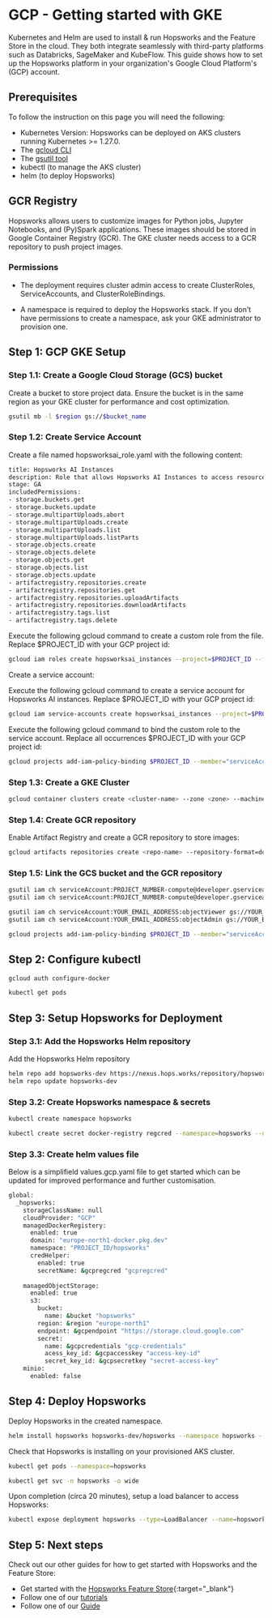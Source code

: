 # GCP - Getting started with GKE

Kubernetes and Helm are used to install & run Hopsworks and the Feature Store
in the cloud. They both integrate seamlessly with third-party platforms such as Databricks,
SageMaker and KubeFlow. This guide shows how to set up the Hopsworks platform in your organization's Google Cloud Platform's (GCP) account.


## Prerequisites

To follow the instruction on this page you will need the following:

- Kubernetes Version: Hopsworks can be deployed on AKS clusters running Kubernetes >= 1.27.0.
- The [gcloud CLI](https://cloud.google.com/sdk/gcloud)
- The [gsutil tool](https://cloud.google.com/storage/docs/gsutil)
- kubectl (to manage the AKS cluster)
- helm (to deploy Hopsworks)

## GCR Registry

Hopsworks allows users to customize images for Python jobs, Jupyter Notebooks, and (Py)Spark applications. These images should be stored in Google Container Registry (GCR). The GKE cluster needs access to a GCR repository to push project images.

### Permissions

- The deployment requires cluster admin access to create ClusterRoles, ServiceAccounts, and ClusterRoleBindings.

- A namespace is required to deploy the Hopsworks stack. If you don’t have permissions to create a namespace, ask your GKE administrator to provision one.


## Step 1: GCP GKE Setup

### Step 1.1: Create a Google Cloud Storage (GCS) bucket

Create a bucket to store project data. Ensure the bucket is in the same region as your GKE cluster for performance and cost optimization.

```bash
gsutil mb -l $region gs://$bucket_name
```

### Step 1.2: Create Service Account

Create a file named hopsworksai_role.yaml with the following content:

```bash
title: Hopsworks AI Instances
description: Role that allows Hopsworks AI Instances to access resources
stage: GA
includedPermissions:
- storage.buckets.get
- storage.buckets.update
- storage.multipartUploads.abort
- storage.multipartUploads.create
- storage.multipartUploads.list
- storage.multipartUploads.listParts
- storage.objects.create
- storage.objects.delete
- storage.objects.get
- storage.objects.list
- storage.objects.update
- artifactregistry.repositories.create
- artifactregistry.repositories.get
- artifactregistry.repositories.uploadArtifacts
- artifactregistry.repositories.downloadArtifacts
- artifactregistry.tags.list
- artifactregistry.tags.delete
```

Execute the following gcloud command to create a custom role from the file. Replace $PROJECT_ID with your GCP project id:

```bash
gcloud iam roles create hopsworksai_instances --project=$PROJECT_ID --file=hopsworksai_role.yaml
```

Create a service account:

Execute the following gcloud command to create a service account for Hopsworks AI instances. Replace $PROJECT_ID with your GCP project id:

```bash
gcloud iam service-accounts create hopsworksai_instances --project=$PROJECT_ID --description="Service account for Hopsworks AI instances" --display-name="Hopsworks AI instances"
```

Execute the following gcloud command to bind the custom role to the service account. Replace all occurrences $PROJECT_ID with your GCP project id:

```bash
gcloud projects add-iam-policy-binding $PROJECT_ID --member="serviceAccount:hopsworks-ai-instances@$PROJECT_ID.iam.gserviceaccount.com" --role="projects/$PROJECT_ID/roles/hopsworksai_instances"
```


### Step 1.3: Create a GKE Cluster

```bash
gcloud container clusters create <cluster-name> --zone <zone> --machine-type n2-standard-8 --num-nodes 3 --enable-ip-alias --service-account my-service-account@my-project.iam.gserviceaccount.com
```

### Step 1.4: Create GCR repository

Enable Artifact Registry and create a GCR repository to store images:

```bash
gcloud artifacts repositories create <repo-name> --repository-format=docker --location=<region>
```

### Step 1.5: Link the GCS bucket and the GCR repository

```bash
gsutil iam ch serviceAccount:PROJECT_NUMBER-compute@developer.gserviceaccount.com:objectViewer gs://YOUR_BUCKET_NAME
gsutil iam ch serviceAccount:PROJECT_NUMBER-compute@developer.gserviceaccount.com:objectAdmin gs://YOUR_BUCKET_NAME

gsutil iam ch serviceAccount:YOUR_EMAIL_ADDRESS:objectViewer gs://YOUR_BUCKET_NAME
gsutil iam ch serviceAccount:YOUR_EMAIL_ADDRESS:objectAdmin gs://YOUR_BUCKET_NAME

gcloud projects add-iam-policy-binding $PROJECT_ID --member="serviceAccount:SERVICE_ACCOUNT_EMAIL" --role="roles/storage.objectViewer"
```

## Step 2: Configure kubectl

```bash
gcloud auth configure-docker

kubectl get pods
```

## Step 3: Setup Hopsworks for Deployment

### Step 3.1: Add the Hopsworks Helm repository

Add the Hopsworks Helm repository

```bash
helm repo add hopsworks-dev https://nexus.hops.works/repository/hopsworks-helm-dev --username $NEXUS_USER --password $NEXUS_PASS
helm repo update hopsworks-dev
```

### Step 3.2: Create Hopsworks namespace & secrets

```bash
kubectl create namespace hopsworks

kubectl create secret docker-registry regcred --namespace=hopsworks --docker-server=docker.hops.works --docker-username=$NEXUS_USER --docker-password=$NEXUS_PASS --docker-email=$NEXUS_EMAIL_ADDRESS
```

### Step 3.3: Create helm values file

Below is a simplifield values.gcp.yaml file to get started which can be updated for improved performance and further customisation.

```bash
global:
  _hopsworks:
    storageClassName: null
    cloudProvider: "GCP"
    managedDockerRegistery:
      enabled: true
      domain: "europe-north1-docker.pkg.dev"
      namespace: "PROJECT_ID/hopsworks"
      credHelper:
        enabled: true
        secretName: &gcpregcred "gcpregcred"
    
    managedObjectStorage:
      enabled: true
      s3:
        bucket: 
          name: &bucket "hopsworks"
        region: &region "europe-north1"
        endpoint: &gcpendpoint "https://storage.cloud.google.com"
        secret:
          name: &gcpcredentials "gcp-credentials"
          acess_key_id: &gcpaccesskey "access-key-id"
          secret_key_id: &gcpsecretkey "secret-access-key"
    minio:
      enabled: false
```

## Step 4: Deploy Hopsworks

Deploy Hopsworks in the created namespace.

```bash
helm install hopsworks hopsworks-dev/hopsworks --namespace hopsworks --values values.gcp.yaml --timeout=600s
```

Check that Hopsworks is installing on your provisioned AKS cluster.

```bash
kubectl get pods --namespace=hopsworks

kubectl get svc -n hopsworks -o wide
```

Upon completion (circa 20 minutes), setup a load balancer to access Hopsworks:

```bash
kubectl expose deployment hopsworks --type=LoadBalancer --name=hopsworks-service --namespace <namespace>
```


## Step 5: Next steps

Check out our other guides for how to get started with Hopsworks and the Feature Store:

* Get started with the [Hopsworks Feature Store](https://colab.research.google.com/github/logicalclocks/hopsworks-tutorials/blob/master/quickstart.ipynb){:target="_blank"}
* Follow one of our [tutorials](../../tutorials/index.md)
* Follow one of our [Guide](../../user_guides/index.md)
